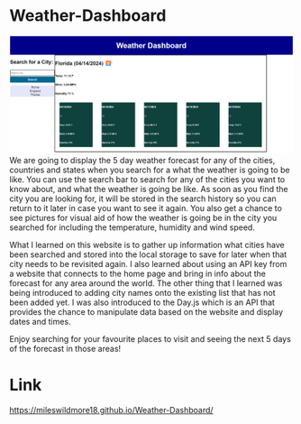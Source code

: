 # Weather-Dashboard
![alt text](<Weather Dashboard screenshot.png>)
We are going to display the 5 day weather forecast for any of the cities, countries and states when you search for a what the weather is going to be like.
You can use the search bar to search for any of the cities you want to know about, and what the weather is going be like. As soon as you find the city you are looking for, it will be stored in the search history so you can return to it later in case you want to see it again. You also get a chance to see pictures for visual aid of how the weather is going be in the city you searched for including the temperature, humidity and wind speed.

What I learned on this website is to gather up information what cities have been searched and stored into the local storage to save for later when that city needs to be revisited again. I also learned about using an API key from a website that connects to the home page and bring in info about the forecast for any area around the world. The other thing that I learned was being introduced to adding city names onto the existing list that has not been added yet. I was also introduced to the Day.js which is an API that provides the chance to manipulate data based on the website and display dates and times.

Enjoy searching for your favourite places to visit and seeing the next 5 days of the forecast in those areas! 
# Link
https://mileswildmore18.github.io/Weather-Dashboard/
